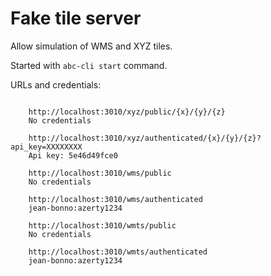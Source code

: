 # Fake tile server

Allow simulation of WMS and XYZ tiles.     

Started with `abc-cli start` command.      

URLs and credentials:    
```

    http://localhost:3010/xyz/public/{x}/{y}/{z}
    No credentials
    
    http://localhost:3010/xyz/authenticated/{x}/{y}/{z}?api_key=XXXXXXXX
    Api key: 5e46d49fce0
    
    http://localhost:3010/wms/public
    No credentials
    
    http://localhost:3010/wms/authenticated
    jean-bonno:azerty1234

    http://localhost:3010/wmts/public
    No credentials
    
    http://localhost:3010/wmts/authenticated
    jean-bonno:azerty1234
    
```
